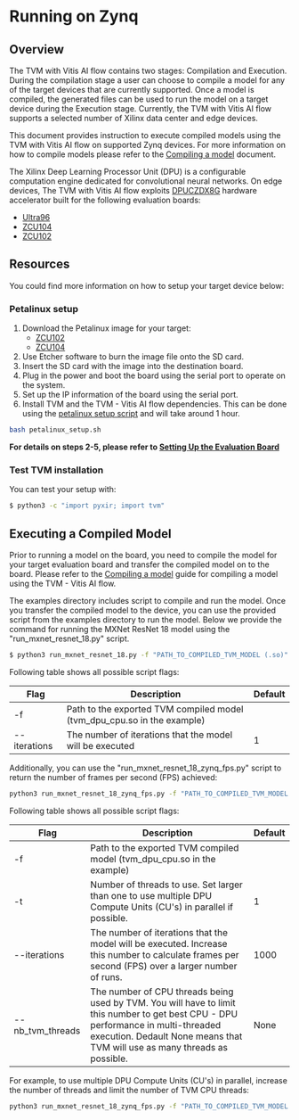 # Running on Zynq

## Overview

 The TVM with Vitis AI flow contains two stages: Compilation and Execution. During the compilation stage a user can choose to compile a model for any of the target devices that are currently supported. Once a model is compiled, the generated files can be used to run the model on a target device during the Execution stage. Currently, the TVM with Vitis AI flow supports a selected number of Xilinx data center and edge devices.
 
This document provides instruction to execute compiled models using the TVM with Vitis AI flow on supported Zynq devices. For more information on how to compile models please refer to the [Compiling a model](./compiling_a_model.md) document. 


The Xilinx Deep Learning Processor Unit (DPU) is a configurable computation engine dedicated for convolutional neural networks. On edge devices, The TVM with Vitis AI flow exploits [DPUCZDX8G] hardware accelerator built for the following evaluation boards:
* [Ultra96]
* [ZCU104]
* [ZCU102]

## Resources
You could find more information on how to setup your target device below:

### Petalinux setup
1. Download the Petalinux image for your target:
    * [ZCU102](https://www.xilinx.com/bin/public/openDownload?filename=xilinx-zcu102-dpu-v2020.2-v1.3.1.img.gz)
    * [ZCU104](https://www.xilinx.com/bin/public/openDownload?filename=xilinx-zcu104-dpu-v2020.2-v1.3.1.img.gz)
2. Use Etcher software to burn the image file onto the SD card.
3. Insert the SD card with the image into the destination board.
4. Plug in the power and boot the board using the serial port to operate on the system.
5. Set up the IP information of the board using the serial port.
6. Install TVM and the TVM - Vitis AI flow dependencies. This can be done using the [petalinux setup script](../petalinux_setup.sh) and will take around 1 hour.
```sh
bash petalinux_setup.sh
```

**For details on steps 2-5, please refer to [Setting Up the Evaluation Board](https://www.xilinx.com/html_docs/vitis_ai/1_3/installation.html#yjf1570690235238)**


### Test TVM installation
You can test your setup with:


```sh
$ python3 -c "import pyxir; import tvm"
```

## Executing a Compiled Model

Prior to running a model on the board, you need to compile the model for your target evaluation board and transfer the compiled model on to the board. Please refer to the [Compiling a model](./compiling_a_model.md) guide for compiling a model using the TVM - Vitis AI flow. 

The examples directory includes script to compile and run the model. Once you transfer the compiled model to the device, you can use the provided script from the examples directory to run the model. Below we provide the command for running the MXNet ResNet 18 model using the "run_mxnet_resnet_18.py" script.


```sh
$ python3 run_mxnet_resnet_18.py -f "PATH_TO_COMPILED_TVM_MODEL (.so)"
```

Following table shows all possible script flags:

| Flag         | Description                                              | Default   |
| -------------|----------------------------------------------------------| ----------|
| -f           | Path to the exported TVM compiled model (tvm_dpu_cpu.so in the example)    |           |
| --iterations | The number of iterations that the model will be executed | 1         |


Additionally, you can use the "run_mxnet_resnet_18_zynq_fps.py" script to return the number of frames per second (FPS) achieved:

```sh
python3 run_mxnet_resnet_18_zynq_fps.py -f "PATH_TO_COMPILED_TVM_MODEL (.so)"
```

Following table shows all possible script flags:

| Flag                 | Description                                              | Default   |
| ---------------------|----------------------------------------------------------| ----------|
| -f                   | Path to the exported TVM compiled model (tvm_dpu_cpu.so in the example)    |           |
| -t                   | Number of threads to use. Set larger than one to use multiple DPU Compute Units (CU's) in parallel if possible. | 1         |
| --iterations         | The number of iterations that the model will be executed. Increase this number to calculate frames per second (FPS) over a larger number of runs. | 1000         |
| --nb_tvm_threads     | The number of CPU threads being used by TVM. You will have to limit this number to get best CPU - DPU performance in multi-threaded execution. Dedault None means that TVM will use as many threads as possible. | None         |

For example, to use multiple DPU Compute Units (CU's) in parallel, increase the number of threads and limit the number of TVM CPU threads:
```sh
python3 run_mxnet_resnet_18_zynq_fps.py -f "PATH_TO_COMPILED_TVM_MODEL (.so)" -t 3 --nb_tvm_threads 1
```

[//]: # (These are reference links used in the body of this note and get stripped out when the markdown processor does its job. )

   [Ultra96]:  https://www.xilinx.com/products/boards-and-kits/1-vad4rl.html
   [ZCU104]: https://www.xilinx.com/products/boards-and-kits/zcu104.html
   [DPUCZDX8G]: https://www.xilinx.com/products/intellectual-property/dpu.html
   [Pynq-DPU]: https://github.com/Xilinx/DPU-PYNQ 
   [Vitis-AI User Guide]: https://www.xilinx.com/cgi-bin/docs/rdoc?t=vitis_ai;v=latest;d=zkj1576857115470.html
   [ZCU102]:  https://www.xilinx.com/products/boards-and-kits/ek-u1-zcu102-g.html
  
  
